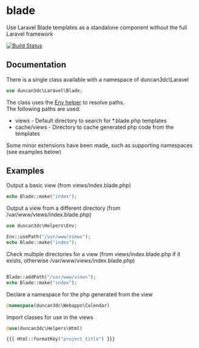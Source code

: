 blade
=====

Use Laravel Blade templates as a standalone component without the full Laravel framework

[![Build Status](https://travis-ci.org/duncan3dc/blade.svg?branch=master)](https://travis-ci.org/duncan3dc/blade)


Documentation
-------------

There is a single class available with a namespace of duncan3dc\Laravel
```php
use duncan3dc\Laravel\Blade;
```

The class uses the [Env helper](https://github.com/duncan3dc/php-helpers) to resolve paths.  
The following paths are used:
* views - Default directory to search for *.blade.php templates
* cache/views - Directory to cache generated php code from the templates

Some minor extensions have been made, such as supporting namespaces (see examples below)


Examples
--------

Output a basic view (from views/index.blade.php)
```php
echo Blade::make("index");
```

Output a view from a different directory (from /var/www/views/index.blade.php)
```php
use duncan3dc\Helpers\Env;

Env::usePath("/var/www/views");
echo Blade::make("index");
```

Check multiple directories for a view (from views/index.blade.php if it exists, otherwise /var/www/views/index.blade.php)
```php

Blade::addPath("/var/www/views");
echo Blade::make("index");
```

Declare a namespace for the php generated from the view
```php
@namespace(duncan3dc\Webapps\Calendar)
```

Import classes for use in the views
```php
@use(duncan3dc\Helpers\Html)

{{{ Html::formatKey("project_title") }}}
```
